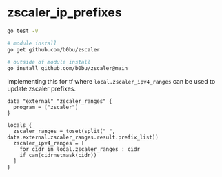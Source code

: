 # zscaler_ip_prefixes

```bash
go test -v 
```

```bash
# module install
go get github.com/b0bu/zscaler
```

```bash
# outside of module install
go install github.com/b0bu/zscaler@main
```

implementing this for tf where `local.zscaler_ipv4_ranges` can be used to update zscaler prefixes.

```hcl
data "external" "zscaler_ranges" {
  program = ["zscaler"]
}

locals {
  zscaler_ranges = toset(split(" ", data.external.zscaler_ranges.result.prefix_list))
  zscaler_ipv4_ranges = [
    for cidr in local.zscaler_ranges : cidr
    if can(cidrnetmask(cidr))
  ]
}
```